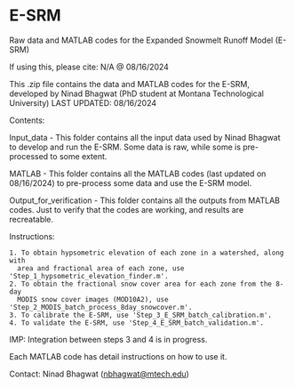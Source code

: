 # E-SRM
Raw data and MATLAB codes for the Expanded Snowmelt Runoff Model (E-SRM)

If using this, please cite: N/A @ 08/16/2024

This .zip file contains the data and MATLAB codes for the E-SRM,
  developed by Ninad Bhagwat (PhD student at Montana Technological University)
  LAST UPDATED: 08/16/2024

Contents:

  Input_data - This folder contains all the input data used by Ninad Bhagwat to develop
    and run the E-SRM. Some data is raw, while some is pre-processed to some extent.

  MATLAB - This folder contains all the MATLAB codes (last updated on 08/16/2024) to pre-process
    some data and use the E-SRM model.

  Output_for_verification - This folder contains all the outputs from MATLAB codes. Just to
    verify that the codes are working, and results are recreatable.

Instructions:

	1. To obtain hypsometric elevation of each zone in a watershed, along with 
	  area and fractional area of each zone, use 'Step_1_hypsometric_elevation_finder.m'.
	2. To obtain the fractional snow cover area for each zone from the 8-day
	  MODIS snow cover images (MOD10A2), use 'Step_2_MODIS_batch_process_8day_snowcover.m'.
	3. To calibrate the E-SRM, use 'Step_3_E_SRM_batch_calibration.m'.
	4. To validate the E-SRM, use 'Step_4_E_SRM_batch_validation.m'.

IMP: Integration between steps 3 and 4 is in progress.

Each MATLAB code has detail instructions on how to use it.

Contact: Ninad Bhagwat (nbhagwat@mtech.edu)
